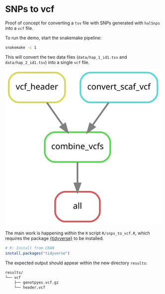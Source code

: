 # SNPs to vcf

Proof of concept for converting a `tsv` file with SNPs generated with `halSnps` into a `vcf` file.

To run the demo, start the snakemake pipeline:

```sh
snakemake -c 1
```

This will convert the two data files (`data/hap_1_id1.tsv` and `data/hap_2_id1.tsv`) into a single `vcf` file.

![Snakemake pipeline schematic](dag_process.svg)


The main work is happening within the `R` script `R/snps_to_vcf.R`, which requires the package [{tidyverse}](https://tidyverse.tidyverse.org/) to be installed.

```R
# R: Install from CRAN
install.packages("tidyverse")
```

The expected output should appear within the new directory `results`:

```
results/
└── vcf
    ├── genotpyes.vcf.gz
    └── header.vcf
```